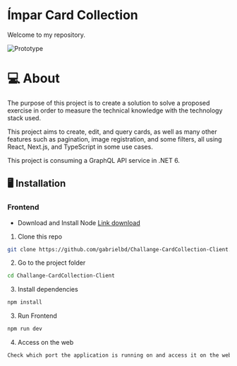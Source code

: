# Ímpar Card Collection


Welcome to my repository.



![Prototype](./.github/prototype.png)

# 💻 About

The purpose of this project is to create a solution to solve a proposed exercise in order to measure the technical knowledge with the technology stack used.

This project aims to create, edit, and query cards, as well as many other features such as pagination, image registration, and some filters, all using React, Next.js, and TypeScript in some use cases.

This project is consuming a GraphQL API service in .NET 6.

## 🖥️ Installation

### Frontend


- Download and Install Node [Link download](https://nodejs.org/en/download)

1. Clone this repo
```bash
git clone https://github.com/gabrielbd/Challange-CardCollection-Client.git
```

2. Go to the project folder
```bash
cd Challange-CardCollection-Client
```

3. Install dependencies
```bash
npm install
```

3. Run Frontend
```bash
npm run dev
```
4. Access on the web
```bash
Check which port the application is running on and access it on the web, usually localhost:300
```